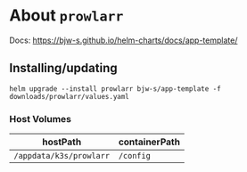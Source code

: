 About `prowlarr`
===
Docs: https://bjw-s.github.io/helm-charts/docs/app-template/


Installing/updating
---

```shell
helm upgrade --install prowlarr bjw-s/app-template -f downloads/prowlarr/values.yaml
```

### Host Volumes

| hostPath                      | containerPath |
|-------------------------------|---------------|
| `/appdata/k3s/prowlarr`       | `/config`     |

